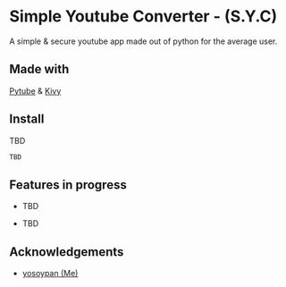 
# Simple Youtube Converter - (S.Y.C)

A simple & secure youtube app made out of python for the average user.


## Made with

[Pytube](https://pytube.io/en/latest/) & [Kivy](https://kivy.org/)


## Install

TBD

```bash
TBD
```
    
## Features in progress

- TBD

- TBD


## Acknowledgements

 - [yosoypan (Me)](https://github.com/yosoypan)

